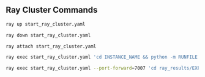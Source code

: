 ## Ray Cluster Commands

```sh
ray up start_ray_cluster.yaml
```

```sh
ray down start_ray_cluster.yaml
```

```sh
ray attach start_ray_cluster.yaml
```

```sh
ray exec start_ray_cluster.yaml 'cd INSTANCE_NAME && python -m RUNFILE' &
```

```sh
ray exec start_ray_cluster.yaml --port-forward=7007 'cd ray_results/EXPERIMENT_NAME && source /opt/conda/etc/profile.d/conda.sh && tensorboard --logdir=. --port=7007'
```
